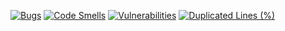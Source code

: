 [![Bugs](https://sonarcloud.io/api/project_badges/measure?project=clooux_E-biz&metric=bugs)](https://sonarcloud.io/summary/new_code?id=clooux_E-biz)
[![Code Smells](https://sonarcloud.io/api/project_badges/measure?project=clooux_E-biz&metric=code_smells)](https://sonarcloud.io/summary/new_code?id=clooux_E-biz)
[![Vulnerabilities](https://sonarcloud.io/api/project_badges/measure?project=clooux_E-biz&metric=vulnerabilities)](https://sonarcloud.io/summary/new_code?id=clooux_E-biz)
[![Duplicated Lines (%)](https://sonarcloud.io/api/project_badges/measure?project=clooux_E-biz&metric=duplicated_lines_density)](https://sonarcloud.io/summary/new_code?id=clooux_E-biz)